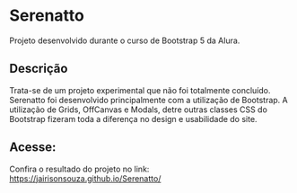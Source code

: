# Serenatto
Projeto desenvolvido durante o curso de Bootstrap 5 da Alura.

## Descrição
Trata-se de um projeto experimental que não foi totalmente concluído. Serenatto foi desenvolvido principalmente com a utilização de Bootstrap. A utilização de Grids, OffCanvas e Modals, detre outras classes CSS do Bootstrap fizeram toda a diferença no design e usabilidade do site. 

## Acesse:
Confira o resultado do projeto no link:
https://jairisonsouza.github.io/Serenatto/
